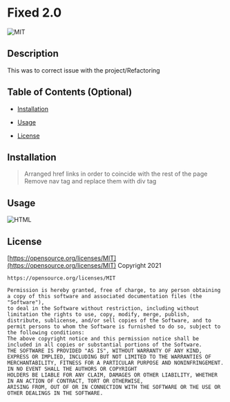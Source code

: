 # Fixed 2.0

![MIT](https://img.shields.io/badge/license-MIT-brightgreen)

## Description

This was to correct issue with the project/Refactoring



## Table of Contents (Optional)

- [Installation](#installation)

- [Usage](#usage)

- [License](#license)


## Installation

>Arranged href links in order to coincide with the rest of the page 
>Remove nav tag and replace them with div tag




## Usage

![HTML](./image/Capture4.PNG)



## License

[https://opensource.org/licenses/MIT](https://opensource.org/licenses/MIT)
Copyright 2021

    https://opensource.org/licenses/MIT

    Permission is hereby granted, free of charge, to any person obtaining a copy of this software and associated documentation files (the "Software"), 
    to deal in the Software without restriction, including without limitation the rights to use, copy, modify, merge, publish, 
    distribute, sublicense, and/or sell copies of the Software, and to permit persons to whom the Software is furnished to do so, subject to the following conditions:
    The above copyright notice and this permission notice shall be included in all copies or substantial portions of the Software.
    THE SOFTWARE IS PROVIDED "AS IS", WITHOUT WARRANTY OF ANY KIND, EXPRESS OR IMPLIED, INCLUDING BUT NOT LIMITED TO THE WARRANTIES OF 
    MERCHANTABILITY, FITNESS FOR A PARTICULAR PURPOSE AND NONINFRINGEMENT. IN NO EVENT SHALL THE AUTHORS OR COPYRIGHT 
    HOLDERS BE LIABLE FOR ANY CLAIM, DAMAGES OR OTHER LIABILITY, WHETHER IN AN ACTION OF CONTRACT, TORT OR OTHERWISE, 
    ARISING FROM, OUT OF OR IN CONNECTION WITH THE SOFTWARE OR THE USE OR OTHER DEALINGS IN THE SOFTWARE.



